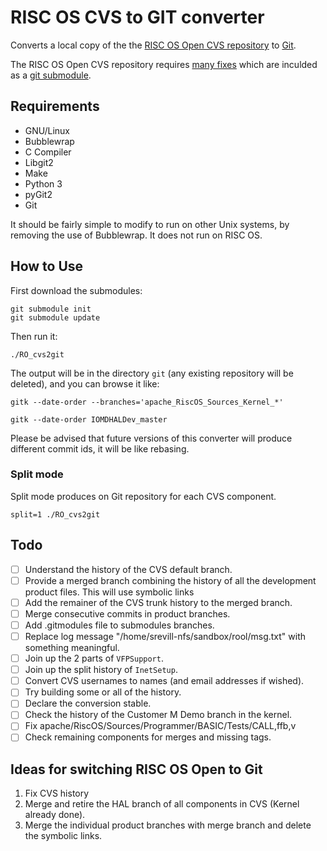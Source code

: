 # RISC OS CVS to GIT converter

Converts a local copy of the the [RISC OS Open CVS repository](https://www.riscosopen.org/content/downloads/risc-os-tarballs) to [Git](https://git-scm.com/).

The RISC OS Open CVS repository requires [many fixes](https://github.com/TimothyEBaldwin/RO_cvsroot/commits/fixes) which are inculded as a [git submodule](https://git-scm.com/book/en/v2/Git-Tools-Submodules).

## Requirements

* GNU/Linux
* Bubblewrap
* C Compiler
* Libgit2
* Make
* Python 3
* pyGit2
* Git

It should be fairly simple to modify to run on other Unix systems, by removing the use of Bubblewrap. It does not run on RISC OS.

## How to Use

First download the submodules:

```
git submodule init
git submodule update
```

Then run it:

```
./RO_cvs2git
```

The output will be in the directory `git` (any existing repository will be deleted), and you can browse it like:

```
gitk --date-order --branches='apache_RiscOS_Sources_Kernel_*'
```
```
gitk --date-order IOMDHALDev_master
```

Please be advised that future versions of this converter will produce different commit ids, it will be like rebasing.

### Split mode

Split mode produces on Git repository for each CVS component.

```
split=1 ./RO_cvs2git
```

## Todo

 - [ ] Understand the history of the CVS default branch.
 - [ ] Provide a merged branch combining the history of all the development product files. This will use symbolic links
 - [ ] Add the remainer of the CVS trunk history to the merged branch.
 - [ ] Merge consecutive commits in product branches.
 - [ ] Add .gitmodules file to submodules branches.
 - [ ] Replace log message "/home/srevill-nfs/sandbox/rool/msg.txt" with something meaningful.
 - [ ] Join up the 2 parts of `VFPSupport`.
 - [ ] Join up the split history of `InetSetup`.
 - [ ] Convert CVS usernames to names (and email addresses if wished).
 - [ ] Try building some or all of the history.
 - [ ] Declare the conversion stable.
 - [ ] Check the history of the Customer M Demo branch in the kernel.
 - [ ] Fix apache/RiscOS/Sources/Programmer/BASIC/Tests/CALL,ffb,v
 - [ ] Check remaining components for merges and missing tags.

## Ideas for switching RISC OS Open to Git

1. Fix CVS history
2. Merge and retire the HAL branch of all components in CVS (Kernel already done).
3. Merge the individual product branches with merge branch and delete the symbolic links.

